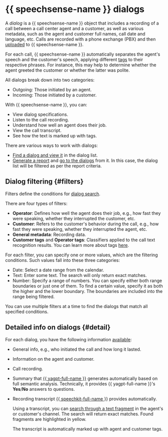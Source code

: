 # {{ speechsense-name }} dialogs

A _dialog_ is a {{ speechsense-name }} object that includes a recording of a call between a call center agent and a customer, as well as various metadata, such as the agent and customer full names, call date and language, etc. Calls are recorded with a phone exchange (PBX) and then [uploaded](../operations/data/upload-data.md) to {{ speechsense-name }}.

For each call, {{ speechsense-name }} automatically separates the agent's speech and the customer's speech, applying different [tags](tags.md) to their respective phrases. For instance, this may help to determine whether the agent greeted the customer or whether the latter was polite.

All dialogs break down into two categories:

* Outgoing: Those initiated by an agent.
* Incoming: Those initiated by a customer.

With {{ speechsense-name }}, you can:

* View dialog specifications.
* Listen to the call recording.
* Understand how well an agent does their job.
* View the call transcript.
* See how the text is marked up with tags.

There are various ways to work with dialogs:

* [Find a dialog and view it](../operations/data/manage-dialogs.md) in the dialog list.
* [Generate a report](../operations/data/manage-reports.md) and [go to the dialogs](../operations/data/manage-reports.md#go-to-a-dialog) from it. In this case, the dialog list will be filtered as per the report criteria.

## Dialog filtering {#filters}

Filters define the conditions for [dialog search](../operations/data/manage-dialogs.md#filters-dialogs).

There are four types of filters:

* **Operator**: Defines how well the agent does their job, e.g., how fast they were speaking, whether they interrupted the customer, etc.
* **Customer**: Refers to the customer's behavior during the call, e.g., how fast they were speaking, whether they interrupted the agent, etc.
* **General metadata**: Recording data.
* **Customer tags** and **Operator tags**: Classifiers applied to the call text recognition results. You can learn more about tags [here](tags.md).

For each filter, you can specify one or more values, which are the filtering conditions. Such values fall into these three categories:

* Date: Select a date range from the calendar.
* Text: Enter some text. The search will only return exact matches.
* Number: Specify a range of numbers. You can specify either both range boundaries or just one of them. To find a certain value, specify it as both the higher and the lower boundary. The boundaries are included into the range being filtered.

You can use multiple filters at a time to find the dialogs that match all specified conditions.

## Detailed info on dialogs {#detail}

For each dialog, you have the following information [available](../operations/data/manage-dialogs.md#view-dialog):

* General info, e.g., who initiated the call and how long it lasted.
* Information on the agent and customer.
* Call recording.
* Summary that [{{ yagpt-full-name }}](../../yandexgpt/) generates automatically based on full semantic analysis. Technically, it provides {{ yagpt-full-name }}'s **Yes**/**No** answers to questions.
* Recording transcript [{{ speechkit-full-name }}](../../speechkit/) provides automatically.

   Using a transcript, you can [search through a text fragment](../operations/data/manage-dialogs.md#find-dialogs) in the agent's or customer's channel. The search will return exact matches. Found fragments are highlighted in yellow.

   The transcript is automatically marked up with agent and customer tags.
